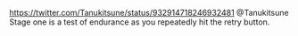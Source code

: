 https://twitter.com/Tanukitsune/status/932914718246932481 @Tanukitsune Stage one is a test of endurance as you repeatedly hit the retry button.